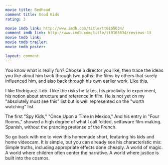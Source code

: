 ```yaml
---
movie title: Bedhead
comment title: Good Kids
rating: 3

movie imdb link: http://www.imdb.com/title/tt0165634/
comment imdb link: http://www.imdb.com/title/tt0165634/reviews-13
movie tmdb link: 
movie tmdb trailer: 
movie tmdb poster: 

layout: comment
---
```


You know what is really fun? Choose a director you like, then trace the ideas you like about him back through two paths: the films by others that surely influenced him, and also back through his own earlier work. Like this.

I like Rodriguez. I do. I like the risks he takes, his proclivity to experiment, his notion about structure and reference in film. He is not yet on my "absolutely must see this" list but is well represented on the "worth watching" list. 

The first "Spy Kids," "Once Upon a Time in Mexico," And his entry in "Four Rooms," showed a high degree of what I call folded, selfaware film-making. Spanish, without the prancing pretense of the French.

So go back with me to view this homemade short, featuring his kids and home videocam. It is simple, but you can already see his characteristic mix: Simple truths, including appropriate effects done cheaply. A world of magic. A world where children often center the narrative. A world where justice is built into the cosmos.